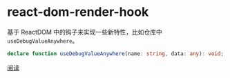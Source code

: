 # react-dom-render-hook

基于 ReactDOM 中的钩子来实现一些新特性，比如仓库中 `useDebugValueAnywhere`。

```ts
declare function useDebugValueAnywhere(name: string, data: any): void;
```

[阅读](./article.md)
